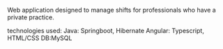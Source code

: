 Web application designed to manage shifts for professionals who have a private practice.

technologies used:
Java: Springboot, Hibernate
Angular: Typescript, HTML/CSS
DB:MySQL
